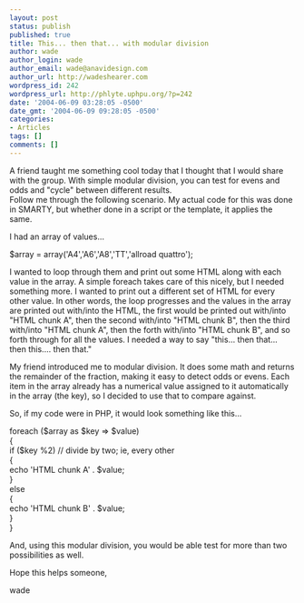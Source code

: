 ```yaml
---
layout: post
status: publish
published: true
title: This... then that... with modular division
author: wade
author_login: wade
author_email: wade@anavidesign.com
author_url: http://wadeshearer.com
wordpress_id: 242
wordpress_url: http://phlyte.uphpu.org/?p=242
date: '2004-06-09 03:28:05 -0500'
date_gmt: '2004-06-09 09:28:05 -0500'
categories:
- Articles
tags: []
comments: []
---
```

<p>A friend taught me something cool today that I thought that I would share with the group. With simple modular division, you can test for evens and odds and "cycle" between different results.<br />
Follow me through the following scenario. My actual code for this was done in SMARTY, but whether done in a script or the template, it applies the same.</p>
<p>I had an array of values...</p>
<p>	$array = array('A4','A6','A8','TT','allroad quattro');</p>
<p>I wanted to loop through them and print out some HTML along with each value in the array. A simple foreach takes care of this nicely, but I needed something more. I wanted to print out a different set of HTML for every other value. In other words, the loop progresses and the values in the array are printed out with/into the HTML, the first would be printed out with/into "HTML chunk A", then the second with/into "HTML chunk B", then the third with/into "HTML chunk A", then the forth with/into "HTML chunk B", and so forth through for all the values. I needed a way to say "this... then that... then this.... then that."</p>
<p>My friend introduced me to modular division. It does some math and returns the remainder of the fraction, making it easy to detect odds or evens. Each item in the array already has a numerical value assigned to it automatically in the array (the key), so I decided to use that to compare against.</p>
<p>So, if my code were in PHP, it would look something like this...</p>
<p>	foreach ($array as $key => $value)<br />
	{<br />
	    if ($key %2) // divide by two; ie, every other<br />
	    {<br />
	        echo 'HTML chunk A' . $value;<br />
	    }<br />
	    else<br />
	    {<br />
	        echo 'HTML chunk B' . $value;<br />
	    }<br />
	}</p>
<p>And, using this modular division, you would be able test for more than two possibilities as well.</p>
<p>Hope this helps someone,</p>
<p>wade</p>
